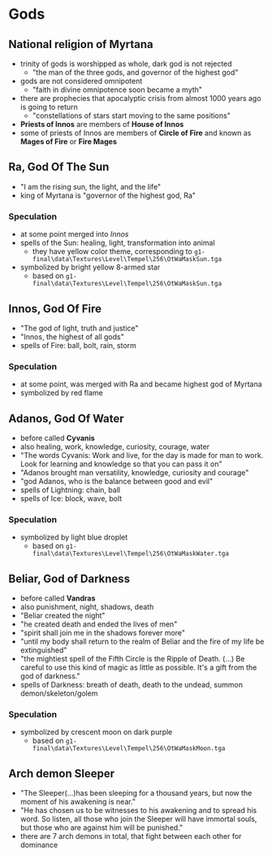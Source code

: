 # Gods

## National religion of Myrtana
- trinity of gods is worshipped as whole, dark god is not rejected
  - "the man of the three gods, and governor of the highest god"
- gods are not considered omnipotent
  - "faith in divine omnipotence soon became a myth"
- there are prophecies that apocalyptic crisis from almost 1000 years ago is going to return
  - "constellations of stars start moving to the same positions"
-  __Priests of Innos__ are members of __House of Innos__ 
  - some of priests of Innos are members of __Circle of Fire__ and known as __Mages of Fire__ or __Fire Mages__
 
## Ra, God Of The Sun
- "I am the rising sun, the light, and the life"
- king of Myrtana is "governor of the highest god, Ra"

### Speculation
- at some point merged into _Innos_
- spells of the Sun: healing, light, transformation into animal
  - they have yellow color theme, corresponding to `g1-final\data\Textures\Level\Tempel\256\OtWaMaskSun.tga`
- symbolized by bright yellow 8-armed star
  - based on `g1-final\data\Textures\Level\Tempel\256\OtWaMaskSun.tga`

## Innos, God Of Fire
- "The god of light, truth and justice"
- "Innos, the highest of all gods"
- spells of Fire: ball, bolt, rain, storm

### Speculation
- at some point, was merged with Ra and became highest god of Myrtana
- symbolized by red flame

## Adanos, God Of Water
- before called __Cyvanis__
- also healing, work, knowledge, curiosity, courage, water
- "The words Cyvanis: Work and live, for the day is made for man to work. Look for learning and knowledge so that you can pass it on"
- "Adanos brought man versatility, knowledge, curiosity and courage"
- "god Adanos, who is the balance between good and evil"
- spells of Lightning: chain, ball
- spells of Ice: block, wave, bolt

### Speculation
- symbolized by light blue droplet
  - based on `g1-final\data\Textures\Level\Tempel\256\OtWaMaskWater.tga`

## Beliar, God of Darkness
- before called __Vandras__
- also punishment, night, shadows, death
- "Beliar created the night"
- "he created death and ended the lives of men"
- "spirit shall join me in the shadows forever more"
- "until my body shall return to the realm of Beliar and the fire of my life be extinguished"
- "the mightiest spell of the Fifth Circle is the Ripple of Death. (...) Be careful to use this kind of magic as little as possible. It's a gift from the god of darkness."
- spells of Darkness: breath of death, death to the undead, summon demon/skeleton/golem

### Speculation
- symbolized by crescent moon on dark purple
  - based on `g1-final\data\Textures\Level\Tempel\256\OtWaMaskMoon.tga`

## Arch demon Sleeper
- "The Sleeper(...)has been sleeping for a thousand years, but now the moment of his awakening is near."
- "He has chosen us to be witnesses to his awakening and to spread his word. So listen, all those who join the Sleeper will have immortal souls, but those who are against him will be punished."
- there are 7 arch demons in total, that fight between each other for dominance
